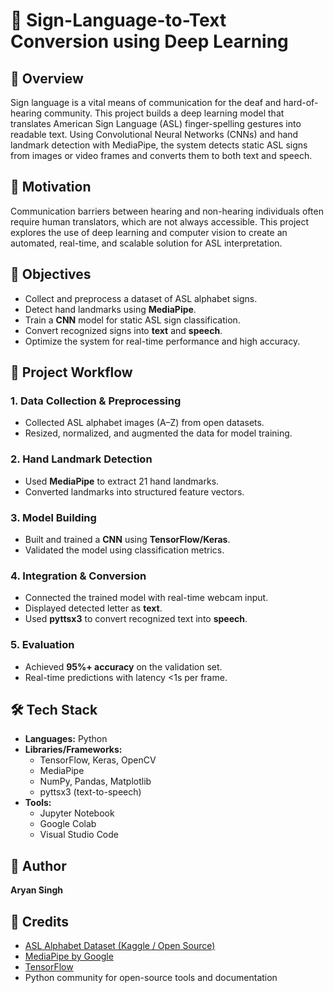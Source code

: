 # 🧠 Sign-Language-to-Text Conversion using Deep Learning

## 📌 Overview
Sign language is a vital means of communication for the deaf and hard-of-hearing community. This project builds a deep learning model that translates American Sign Language (ASL) finger-spelling gestures into readable text. Using Convolutional Neural Networks (CNNs) and hand landmark detection with MediaPipe, the system detects static ASL signs from images or video frames and converts them to both text and speech.

## 🎯 Motivation
Communication barriers between hearing and non-hearing individuals often require human translators, which are not always accessible. This project explores the use of deep learning and computer vision to create an automated, real-time, and scalable solution for ASL interpretation.

## 🎯 Objectives
- Collect and preprocess a dataset of ASL alphabet signs.
- Detect hand landmarks using **MediaPipe**.
- Train a **CNN** model for static ASL sign classification.
- Convert recognized signs into **text** and **speech**.
- Optimize the system for real-time performance and high accuracy.

## 🔁 Project Workflow

### 1. Data Collection & Preprocessing
- Collected ASL alphabet images (A–Z) from open datasets.
- Resized, normalized, and augmented the data for model training.

### 2. Hand Landmark Detection
- Used **MediaPipe** to extract 21 hand landmarks.
- Converted landmarks into structured feature vectors.

### 3. Model Building
- Built and trained a **CNN** using **TensorFlow/Keras**.
- Validated the model using classification metrics.

### 4. Integration & Conversion
- Connected the trained model with real-time webcam input.
- Displayed detected letter as **text**.
- Used **pyttsx3** to convert recognized text into **speech**.

### 5. Evaluation
- Achieved **95%+ accuracy** on the validation set.
- Real-time predictions with latency <1s per frame.

## 🛠️ Tech Stack

- **Languages:** Python  
- **Libraries/Frameworks:**  
  - TensorFlow, Keras, OpenCV  
  - MediaPipe  
  - NumPy, Pandas, Matplotlib  
  - pyttsx3 (text-to-speech)  
- **Tools:**  
  - Jupyter Notebook  
  - Google Colab  
  - Visual Studio Code  

## 👤 Author
**Aryan Singh**

## 🙏 Credits
- [ASL Alphabet Dataset (Kaggle / Open Source)](https://www.kaggle.com/datasets/grassknoted/asl-alphabet)
- [MediaPipe by Google](https://mediapipe.dev/)
- [TensorFlow](https://www.tensorflow.org/)
- Python community for open-source tools and documentation


